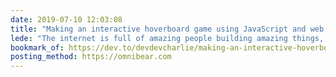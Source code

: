 ```yaml
---
date: 2019-07-10 12:03:08
title: "Making an interactive hoverboard game using JavaScript and web sockets"
lede: "The internet is full of amazing people building amazing things, including this! I'm so inspired by projects like this."
bookmark_of: https://dev.to/devdevcharlie/making-an-interactive-hoverboard-game-using-javascript-and-web-sockets-379j
posting_method: https://omnibear.com
---
```

